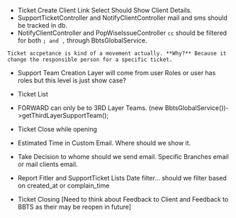 - Ticket Create Client Link Select Should Show Client Details.
- SupportTicketController and NotifyClientController mail and sms should be tracked in db.
- NotifyClientController and PopWiseIssueController `cc` should be filtered for both `; and ,` through BbtsGlobalService.


```
Ticket accpetance is kind of a movement actually. **Why?** Because it change the responsible person for a specific ticket.
```

- Support Team Creation Layer will come from user Roles or user has roles but this level is just show case?

- Ticket List 

- FORWARD can only be to 3RD Layer Teams.
    (new BbtsGlobalService())->getThirdLayerSupportTeam();

- Ticket Close while opening

- Estimated Time in Custom Email. Where should we show it.

- Take Decision to whome should we send email. Specific Branches email or mail clients email.

- Report Fitler and SupportTicket Lists Date filter... should we filter based on created_at or complain_time

- Ticket Closing [Need to think about Feedback to Client and Feedback to BBTS as their may be reopen in future]

